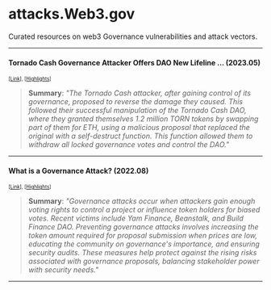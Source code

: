 # attacks.Web3.gov

Curated resources on web3 Governance vulnerabilities and attack vectors.

______________________________

#### Tornado Cash Governance Attacker Offers DAO New Lifeline ... (2023.05) 

<sub><sup>[[Link](https://decrypt.co/140932/tornado-cash-governance-attacker-offers-dao-new-lifeline-expensive-lesson)], [[Highlights](https://github.com/xoredtwice/web3.gov/blob/main/highlights.md#2023-vbe)]</sup></sub>

> __Summary__: _"The Tornado Cash attacker, after gaining control of its governance, proposed to reverse the damage they caused. This followed their successful manipulation of the Tornado Cash DAO, where they granted themselves 1.2 million TORN tokens by swapping part of them for ETH, using a malicious proposal that replaced the original with a self-destruct function. This function allowed them to withdraw all locked governance votes and control the DAO."_

______________________________


#### What is a Governance Attack? (2022.08) 

<sub><sup>[[Link](https://www.halborn.com/blog/post/what-is-a-governance-attack)], [[Highlights](https://github.com/xoredtwice/web3.gov/blob/main/highlights.md#2023-open-problems)]</sup></sub>

> __Summary__: _"Governance attacks occur when attackers gain enough voting rights to control a project or influence token holders for biased votes. Recent victims include Yam Finance, Beanstalk, and Build Finance DAO.
Preventing governance attacks involves increasing the token amount required for proposal submission when prices are low, educating the community on governance's importance, and ensuring security audits. These measures help protect against the rising risks associated with governance proposals, balancing stakeholder power with security needs."_

______________________________


